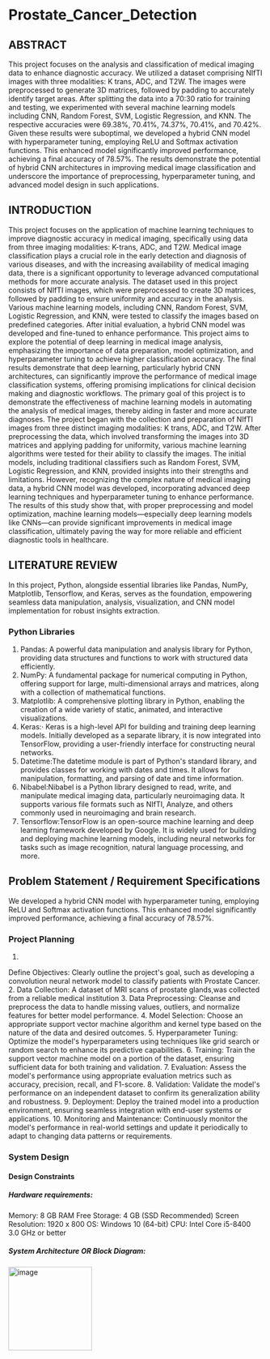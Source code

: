 # Prostate_Cancer_Detection

## ABSTRACT
 This project focuses on the analysis and classification of medical imaging data to enhance
 diagnostic accuracy. We utilized a dataset comprising NIfTI images with three modalities: K
trans, ADC, and T2W. The images were preprocessed to generate 3D matrices, followed by
 padding to accurately identify target areas. After splitting the data into a 70:30 ratio for training
 and testing, we experimented with several machine learning models including CNN, Random
 Forest, SVM, Logistic Regression, and KNN. The respective accuracies were 69.38%, 70.41%,
 74.37%, 70.41%, and 70.42%.
 Given these results were suboptimal, we developed a hybrid CNN model with hyperparameter
 tuning, employing ReLU and Softmax activation functions. This enhanced model significantly
 improved performance, achieving a final accuracy of 78.57%. The results demonstrate the
 potential of hybrid CNN architectures in improving medical image classification and underscore
 the importance of preprocessing, hyperparameter tuning, and advanced model design in such
 applications.

 ## INTRODUCTION
This project focuses on the application of machine learning techniques to improve diagnostic accuracy in
 medical imaging, specifically using data from three imaging modalities: K-trans, ADC, and T2W. Medical
 image classification plays a crucial role in the early detection and diagnosis of various diseases, and with the
 increasing availability of medical imaging data, there is a significant opportunity to leverage advanced
 computational methods for more accurate analysis. The dataset used in this project consists of NIfTI images,
 which were preprocessed to create 3D matrices, followed by padding to ensure uniformity and accuracy in
 the analysis. Various machine learning models, including CNN, Random Forest, SVM, Logistic Regression,
 and KNN, were tested to classify the images based on predefined categories. After initial evaluation, a
 hybrid CNN model was developed and fine-tuned to enhance performance. This project aims to explore the
 potential of deep learning in medical image analysis, emphasizing the importance of data preparation, model
 optimization, and hyperparameter tuning to achieve higher classification accuracy. The final results
 demonstrate that deep learning, particularly hybrid CNN architectures, can significantly improve the
 performance of medical image classification systems, offering promising implications for clinical decision
making and diagnostic workflows.
 The primary goal of this project is to demonstrate the effectiveness of machine learning models in
 automating the analysis of medical images, thereby aiding in faster and more accurate diagnoses. The
 project began with the collection and preparation of NIfTI images from three distinct imaging modalities: K
trans, ADC, and T2W. After preprocessing the data, which involved transforming the images into 3D
 matrices and applying padding for uniformity, various machine learning algorithms were tested for their
 ability to classify the images. The initial models, including traditional classifiers such as Random Forest,
 SVM, Logistic Regression, and KNN, provided insights into their strengths and limitations. However,
 recognizing the complex nature of medical imaging data, a hybrid CNN model was developed, incorporating
 advanced deep learning techniques and hyperparameter tuning to enhance performance. The results of this
 study show that, with proper preprocessing and model optimization, machine learning models—especially
 deep learning models like CNNs—can provide significant improvements in medical image classification,
 ultimately paving the way for more reliable and efficient diagnostic tools in healthcare.

## LITERATURE REVIEW
In this project, Python, alongside essential libraries like Pandas, NumPy, Matplotlib,
 Tensorflow, and Keras, serves as the foundation, empowering seamless data
 manipulation, analysis, visualization, and CNN model implementation for robust
 insights extraction.

 ### Python Libraries
 1. Pandas: A powerful data manipulation and analysis library for Python, providing
 data structures and functions to work with structured data efficiently.
 2. NumPy: A fundamental package for numerical computing in Python, offering
 support for large, multi-dimensional arrays and matrices, along with a collection of
 mathematical functions.
 3. Matplotlib: A comprehensive plotting library in Python, enabling the creation of
 a wide variety of static, animated, and interactive visualizations.
 4. Keras:· Keras is a high-level API for building and training deep learning models.
 Initially developed as a separate library, it is now integrated into TensorFlow,
 providing a user-friendly interface for constructing neural networks.
 5. Datetime:The datetime module is part of Python's standard library, and provides
 classes for working with dates and times. It allows for manipulation, formatting,
 and parsing of date and time information.
 6. Nibabel:Nibabel is a Python library designed to read, write, and manipulate
 medical imaging data, particularly neuroimaging data. It supports various file
 formats such as NIfTI, Analyze, and others commonly used in neuroimaging and
 brain research.
 7. Tensorflow:TensorFlow is an open-source machine learning and deep learning
 framework developed by Google. It is widely used for building and deploying
 machine learning models, including neural networks for tasks such as image
 recognition, natural language processing, and more.

## Problem Statement / Requirement Specifications
 We developed a hybrid CNN model with hyperparameter tuning, employing ReLU
 and Softmax activation functions. This enhanced model significantly improved
 performance, achieving a final accuracy of 78.57%.

 ### Project Planning
 1.
 Define Objectives: Clearly outline the project's goal, such as
 developing a convolution neural network model to classify patients with
 Prostate Cancer.
 2.
 Data Collection: A dataset of MRI scans of prostate glands,was
 collected from a reliable medical institution
 3.
 Data Preprocessing: Cleanse and preprocess the data to handle
 missing values, outliers, and normalize features for better model
 performance.
 4.
 Model Selection: Choose an appropriate support vector machine
 algorithm and kernel type based on the nature of the data and desired
 outcomes.
 5.
 Hyperparameter Tuning: Optimize the model's hyperparameters
 using techniques like grid search or random search to enhance its
 predictive capabilities.
 6.
 Training: Train the support vector machine model on a portion of
 the dataset, ensuring sufficient data for both training and validation.
 7.
 Evaluation: Assess the model's performance using appropriate
 evaluation metrics such as accuracy, precision, recall, and F1-score.
 8.
 Validation: Validate the model's performance on an independent
 dataset to confirm its generalization ability and robustness.
 9.
 Deployment: Deploy the trained model into a production
 environment, ensuring seamless integration with end-user systems or
 applications.
10.
 Monitoring and Maintenance: Continuously monitor the model's
 performance in real-world settings and update it periodically to adapt to
 changing data patterns or requirements.

### System Design

#### Design Constraints

##### Hardware requirements:

Memory: 8 GB RAM
Free Storage: 4 GB (SSD Recommended)
Screen Resolution: 1920 x 800
OS: Windows 10 (64-bit)
CPU: Intel Core i5-8400 3.0 GHz or better

##### System Architecture OR Block Diagram:
<img width="165" alt="image" src="[https://github.com/Shantanuubasu/Minor_Project_Parkinsons_detection/assets/97277717/437e78b6-56bc-45ad-afd5-1fd8020dbfce](https://github.com/Shantanuubasu/Prostate_Cancer_Detection/blob/main/model_architecture.png)">

